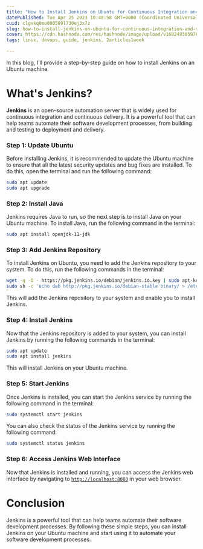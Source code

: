```yaml
---
title: "How to Install Jenkins on Ubuntu for Continuous Integration and Delivery"
datePublished: Tue Apr 25 2023 10:48:58 GMT+0000 (Coordinated Universal Time)
cuid: clgxkq0mo000509l730ej3x7z
slug: how-to-install-jenkins-on-ubuntu-for-continuous-integration-and-delivery
cover: https://cdn.hashnode.com/res/hashnode/image/upload/v1682493059765/7556b399-9e74-4cc0-b4bb-dd6ff8088fa2.png
tags: linux, devops, guide, jenkins, 2articles1week

---
```


In this blog, I'll provide a step-by-step guide on how to install Jenkins on an Ubuntu machine.

# What's Jenkins?

**Jenkins** is an open-source automation server that is widely used for continuous integration and continuous delivery. It is a powerful tool that can help teams automate their software development processes, from building and testing to deployment and delivery.

### **Step 1: Update Ubuntu**

Before installing Jenkins, it is recommended to update the Ubuntu machine to ensure that all the latest security updates and bug fixes are installed. To do this, open the terminal and run the following command:

```bash
sudo apt update
sudo apt upgrade
```

### **Step 2: Install Java**

Jenkins requires Java to run, so the next step is to install Java on your Ubuntu machine. To install Java, run the following command in the terminal:

```bash
sudo apt install openjdk-11-jdk
```

### **Step 3: Add Jenkins Repository**

To install Jenkins on Ubuntu, you need to add the Jenkins repository to your system. To do this, run the following commands in the terminal:

```bash
wget -q -O - https://pkg.jenkins.io/debian/jenkins.io.key | sudo apt-key add -
sudo sh -c 'echo deb http://pkg.jenkins.io/debian-stable binary/ > /etc/apt/sources.list.d/jenkins.list'
```

This will add the Jenkins repository to your system and enable you to install Jenkins.

### **Step 4: Install Jenkins**

Now that the Jenkins repository is added to your system, you can install Jenkins by running the following commands in the terminal:

```bash
sudo apt update
sudo apt install jenkins
```

This will install Jenkins on your Ubuntu machine.

### **Step 5: Start Jenkins**

Once Jenkins is installed, you can start the Jenkins service by running the following command in the terminal:

```bash
sudo systemctl start jenkins
```

You can also check the status of the Jenkins service by running the following command:

```bash
sudo systemctl status jenkins
```

### **Step 6: Access Jenkins Web Interface**

Now that Jenkins is installed and running, you can access the Jenkins web interface by navigating to [`http://localhost:8080`](http://localhost:8080) in your web browser.

# Conclusion

Jenkins is a powerful tool that can help teams automate their software development processes. By following these simple steps, you can install Jenkins on your Ubuntu machine and start using it to automate your software development processes.